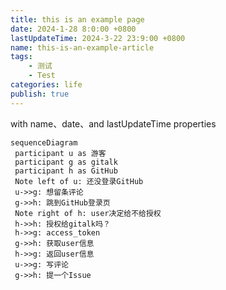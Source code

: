 ```yaml
---
title: this is an example page
date: 2024-1-28 8:0:00 +0800
lastUpdateTime: 2024-3-22 23:9:00 +0800
name: this-is-an-example-article
tags: 
    - 测试
    - Test
categories: life
publish: true
---
```

    
with name、date、and lastUpdateTime properties







```mermaid
sequenceDiagram
 participant u as 游客
 participant g as gitalk
 participant h as GitHub
 Note left of u: 还没登录GitHub
 u->>g: 想留条评论
 g->>h: 跳到GitHub登录页
 Note right of h: user决定给不给授权
 h->>h: 授权给gitalk吗？
 h->>g: access_token
 g->>h: 获取user信息
 h->>g: 返回user信息
 u->>g: 写评论
 g->>h: 提一个Issue
```
